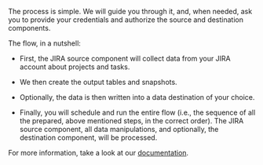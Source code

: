 The process is simple. We will guide you through it, and, when needed, ask you to provide your credentials and authorize the source and destination components.
 
The flow, in a nutshell:

- First, the JIRA source component will collect data from your JIRA account about projects and tasks.

- We then create the output tables and snapshots.

- Optionally, the data is then written into a data destination of your choice.

- Finally, you will schedule and run the entire flow (i.e., the sequence of all the prepared, above mentioned steps, in the correct order). The JIRA source component, all data manipulations, and optionally, the destination component, will be processed.

For more information, take a look at our [documentation](https://help.keboola.com/templates/project-management/).